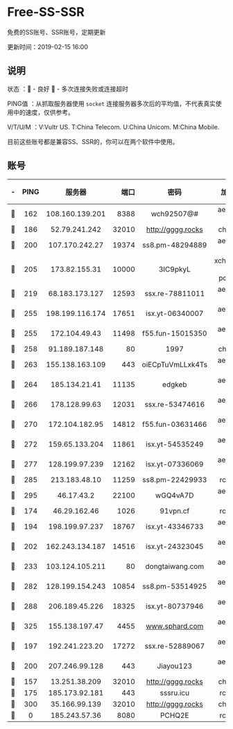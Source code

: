 # Free-SS-SSR

免费的SS账号、SSR账号，定期更新

更新时间：2019-02-15 16:00

## 说明

状态     ：🙂 - 良好 🙁 - 多次连接失败或连接超时

PING值   ：从抓取服务器使用 `socket` 连接服务器多次后的平均值，不代表真实使用中的速度，仅供参考。

V/T/U/M  ：V:Vultr US. T:China Telecom. U:China Unicom. M:China Mobile.

目前这些账号都是兼容SS、SSR的，你可以在两个软件中使用。

## 账号

|-|PING|服务器|端口|密码|加密方式|区域|V/T/U/M|
|:----:|:----:|:-----:|-----:|:----:|:----:|:----:|:----:|
|🙂|162|108.160.139.201|8388|wch92507@#|aes-256-cfb|JP|9↑/10↑/10↑/10↑|
|🙂|186|52.79.241.242|32010|http://gggg.rocks|chacha20|KR|10↑/9↑/8↓/9↑|
|🙂|200|107.170.242.27|19374|ss8.pm-48294889|aes-256-cfb|US|10↑/10↑/10↑/10↑|
|🙂|205|173.82.155.31|10000|3IC9pkyL|xchacha20-ietf-poly1305|US|10↑/10↑/10↑/10↑|
|🙂|219|68.183.173.127|12593|ssx.re-78811011|aes-256-cfb|US|10↑/10↑/10↑/10↑|
|🙂|255|198.199.116.174|17651|isx.yt-06340007|aes-256-cfb|US|8↑/7↑/6↑/7↑|
|🙂|255|172.104.49.43|11498|f55.fun-15015350|aes-256-cfb|SG|10↑/10↑/10↑/10↑|
|🙂|258|91.189.187.148|80|1997|chacha20|US|10↑/10↑/10↑/10↑|
|🙂|263|155.138.163.109|443|oiECpTuVmLLxk4Ts|aes-256-cfb|US|4↑/10↑/10↑/10↑|
|🙂|264|185.134.21.41|11135|edgkeb|aes-256-cfb|GB|10↑/10↑/10↑/10↑|
|🙂|266|178.128.99.63|12031|ssx.re-53474616|aes-256-cfb|SG|10↑/10↑/10↑/10↑|
|🙂|270|172.104.182.95|14812|f55.fun-03631466|aes-256-cfb|SG|9↑/10↑/10↑/10↑|
|🙂|272|159.65.133.204|11861|isx.yt-54535249|aes-256-cfb|SG|9↑/9↑/9↑/9↑|
|🙂|277|128.199.97.239|12162|isx.yt-07336069|aes-256-cfb|SG|9↑/9↑/9↑/9↑|
|🙂|285|213.183.48.10|11259|ss8.pm-22429933|rc4-md5|RU|10↑/10↑/10↑/10↑|
|🙂|295|46.17.43.2|22100|wGQ4vA7D|aes-256-gcm|RU|5↑/10↑/10↑/10↑|
|🙂|174|46.29.162.46|1026|91vpn.cf|rc4-md5|RU|9↑/10↑/9↑/10↑|
|🙂|194|198.199.97.237|18767|isx.yt-43346733|aes-256-cfb|US|9↑/9↑/9↑/9↑|
|🙂|202|162.243.134.187|14516|isx.yt-24323045|aes-256-cfb|US|9↑/9↑/9↑/9↑|
|🙂|233|103.124.105.211|80|dongtaiwang.com|aes-256-cfb|US|10↑/10↑/10↑/10↑|
|🙂|282|128.199.154.243|10854|ss8.pm-53514925|aes-256-cfb|SG|10↑/10↑/10↑/10↑|
|🙂|288|206.189.45.226|18325|isx.yt-80737946|aes-256-cfb|SG|9↑/9↑/9↑/9↑|
|🙂|325|155.138.197.47|4455|www.sphard.com|aes-256-cfb|US|8↑/10↑/9↑/10↑|
|🙂|197|192.241.223.20|17272|ssx.re-52889067|aes-256-cfb|US|10↑/10↑/10↑/10↑|
|🙂|200|207.246.99.128|443|Jiayou123|aes-256-cfb|US|10↑/10↑/10↑/10↑|
|🙁|157|13.251.38.209|32010|http://gggg.rocks|chacha20|SG|8↑/10↑/8↓/9↑|
|🙁|175|185.173.92.181|443|sssru.icu|rc4-md5|RU|10↑/10↑/10↑/10↑|
|🙁|300|35.166.99.139|32010|http://gggg.rocks|chacha20|US|9↑/10↑/10↑/10↑|
|🙁|0|185.243.57.36|8080|PCHQ2E|rc4-md5|US|10↑/8↑/7↓/7↑|

